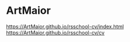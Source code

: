 # ArtMaior


https://ArtMaior.github.io/rsschool-cv/index.html</br>
https://ArtMaior.github.io/rsschool-cv/cv
